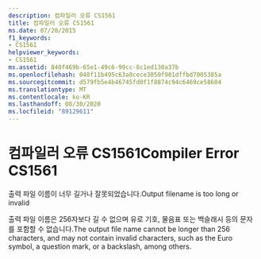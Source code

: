 ```yaml
---
description: 컴파일러 오류 CS1561
title: 컴파일러 오류 CS1561
ms.date: 07/20/2015
f1_keywords:
- CS1561
helpviewer_keywords:
- CS1561
ms.assetid: 840f469b-65e1-49c6-99cc-8c1ed130a37b
ms.openlocfilehash: 048f11b495c63a8cece3050f901dffbd7005385a
ms.sourcegitcommit: d579fb5e4b46745fd0f1f8874c94c6469ce58604
ms.translationtype: MT
ms.contentlocale: ko-KR
ms.lasthandoff: 08/30/2020
ms.locfileid: "89129611"
---
```

# <a name="compiler-error-cs1561"></a><span data-ttu-id="27b87-103">컴파일러 오류 CS1561</span><span class="sxs-lookup"><span data-stu-id="27b87-103">Compiler Error CS1561</span></span>
<span data-ttu-id="27b87-104">출력 파일 이름이 너무 길거나 잘못되었습니다.</span><span class="sxs-lookup"><span data-stu-id="27b87-104">Output filename is too long or invalid</span></span>  
  
 <span data-ttu-id="27b87-105">출력 파일 이름은 256자보다 길 수 없으며 유로 기호, 물음표 또는 백슬래시 등의 문자를 포함할 수 없습니다.</span><span class="sxs-lookup"><span data-stu-id="27b87-105">The output file name cannot be longer than 256 characters, and may not contain invalid characters, such as the Euro symbol, a question mark, or a backslash, among others.</span></span>
